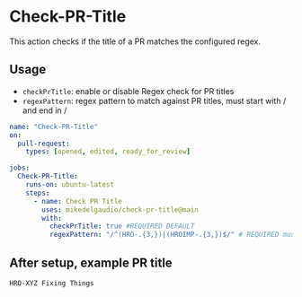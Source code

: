 # Check-PR-Title

This action checks if the title of a PR matches the configured regex.

## Usage

- `checkPrTitle`: enable or disable Regex check for PR titles
- `regexPattern`: regex pattern to match against PR titles, must start with / and end in /

```yaml
name: "Check-PR-Title"
on:
  pull-request:
    types: [opened, edited, ready_for_review]

jobs:
  Check-PR-Title:
    runs-on: ubuntu-latest
    steps:
      - name: Check PR Title
        uses: mikedelgaudio/check-pr-title@main
        with:
          checkPrTitle: true #REQUIRED DEFAULT
          regexPattern: "/^(HRO-.{3,})|(HROIMP-.{3,})$/" # REQUIRED must start and end with /
```

## After setup, example PR title

```markdown
HRO-XYZ Fixing Things
```
